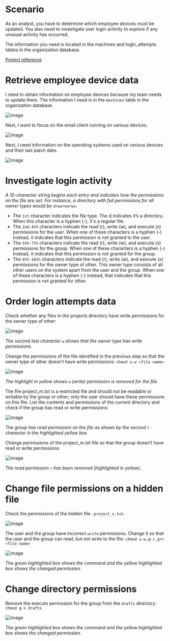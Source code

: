 # Scenario
As an analyst, you have to determine which employee devices must be updated. You also need to investigate user login activity to explore if any unusual activity has occurred.

The information you need is located in the machines and login_attempts tables in the organization database.

[Project reference](https://www.coursera.org/learn/linux-and-sql/home/welcome)

# Retrieve employee device data
I need to obtain information on employee devices because my team needs to update them. The information I need is in the `machines` table in the organization database.

![image](https://github.com/user-attachments/assets/b1614d51-5307-4073-a67a-3e422fb5a53c)

Next, I want to focus on the email client running on various devices.

![image](https://github.com/user-attachments/assets/d24d81fd-b009-4eb4-bc6f-687b0edfebf0)

Next, I need information on the operating systems used on various devices and their last patch date.

![image](https://github.com/user-attachments/assets/6fb841ef-bd5f-40cb-901c-3041a786a3a5)

# Investigate login activity
*A 10-character string begins each entry and indicates how the permissions on the file are set. For instance, a directory with full permissions for all owner types would be `drwxrwxrwx`*.
- The `1st` character indicates the file type. The d indicates it’s a directory. When this character is a hyphen (-), it's a regular file.
- The `2nd-4th` characters indicate the read (r), write (w), and execute (x) permissions for the user. When one of these characters is a hyphen (-) instead, it indicates that this permission is not granted to the user.
- The `5th-7th` characters indicate the read (r), write (w), and execute (x) permissions for the group. When one of these characters is a hyphen (-) instead, it indicates that this permission is not granted for the group.
- The `8th-10th` characters indicate the read (r), write (w), and execute (x) permissions for the owner type of other. This owner type consists of all other users on the system apart from the user and the group. When one of these characters is a hyphen (-) instead, that indicates that this permission is not granted for other.

# Order login attempts data
Check whether any files in the projects directory have write permissions for the owner type of other:

![image](https://github.com/user-attachments/assets/ee199c22-8eca-44d7-9bc8-6e7100ae41ca)

*The second last character `w` shows that the owner type has write permissions.*

Change the permissions of the file identified in the previous step so that the owner type of other doesn’t have write permissions: `chmod o-w <file name>`

![image](https://github.com/user-attachments/assets/6e472aaf-316f-42c6-bee6-d9f4c4c4610f)

*The highlight in yellow shows `w` (write) permission is removed for the file.*

The file project_m.txt is a restricted file and should not be readable or writable by the group or other; only the user should have these permissions on this file. List the contents and permissions of the current directory and check if the group has read or write permissions: 

![image](https://github.com/user-attachments/assets/7bec8a7c-f6d7-497a-81ce-8ee47cb5167e)

*The group has read permission on the file as shown by the second `r` character in the highlighted yellow box.*

Change permissions of the project_m.txt file so that the group doesn’t have read or write permissions: 

![image](https://github.com/user-attachments/assets/c6478c04-32c3-49d7-9185-3f0c0a76c4c7)

*The read permission `r` has been removed (highlighted in yellow).*

# Change file permissions on a hidden file
Check the permissions of the hidden file `.project_x.txt`.

![image](https://github.com/user-attachments/assets/571847ac-7b41-4da4-b0d3-bd48d170f8b5)

The user and the group have incorrect `write` permissions. Change it so that the user and the group can read, but not write to the file: `chmod u-w,g-r,g+r <file name>`

![image](https://github.com/user-attachments/assets/9fe30b1f-ca27-45a7-a800-1f0f6693d74a)

*The green highlighted box shows the command and the yellow highlighted box shows the changed permission.*

# Change directory permissions
Remove the execute permission for the group from the `drafts` directory: `chmod g-x drafts`

![image](https://github.com/user-attachments/assets/1e2fe3d7-64ad-40fa-96f5-6542cd85fc68)

*The green highlighted box shows the command and the yellow highlighted box shows the changed permission.*
